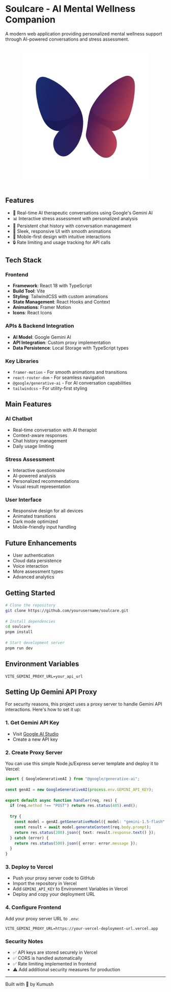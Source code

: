 # Soulcare - AI Mental Wellness Companion

A modern web application providing personalized mental wellness support through AI-powered conversations and stress assessment.

<div align="center">
  <img src="public/soul2.png" alt="Soulcare Screenshot" width="400" style="border-radius: 10px; margin: 20px 0;">
</div>

## Features

- 🤖 Real-time AI therapeutic conversations using Google's Gemini AI
- 📊 Interactive stress assessment with personalized analysis
- 💬 Persistent chat history with conversation management
- 🎨 Sleek, responsive UI with smooth animations
- 📱 Mobile-first design with intuitive interactions
- 🔒 Rate limiting and usage tracking for API calls

## Tech Stack

### Frontend
- **Framework**: React 18 with TypeScript
- **Build Tool**: Vite
- **Styling**: TailwindCSS with custom animations
- **State Management**: React Hooks and Context
- **Animations**: Framer Motion
- **Icons**: React Icons

### APIs & Backend Integration
- **AI Model**: Google Gemini AI
- **API Integration**: Custom proxy implementation
- **Data Persistence**: Local Storage with TypeScript types

### Key Libraries
- `framer-motion` - For smooth animations and transitions
- `react-router-dom` - For seamless navigation
- `@google/generative-ai` - For AI conversation capabilities
- `tailwindcss` - For utility-first styling

## Main Features

### AI Chatbot
- Real-time conversation with AI therapist
- Context-aware responses
- Chat history management
- Daily usage limiting

### Stress Assessment
- Interactive questionnaire
- AI-powered analysis
- Personalized recommendations
- Visual result representation

### User Interface
- Responsive design for all devices
- Animated transitions
- Dark mode optimized
- Mobile-friendly input handling

## Future Enhancements

- User authentication
- Cloud data persistence
- Voice interaction
- More assessment types
- Advanced analytics

## Getting Started

```bash
# Clone the repository
git clone https://github.com/yourusername/soulcare.git

# Install dependencies
cd soulcare
pnpm install

# Start development server
pnpm run dev
```

## Environment Variables

```env
VITE_GEMINI_PROXY_URL=your_api_url
```

## Setting Up Gemini API Proxy

For security reasons, this project uses a proxy server to handle Gemini API interactions. Here's how to set it up:

### 1. Get Gemini API Key
- Visit [Google AI Studio](https://makersuite.google.com/app/apikey)
- Create a new API key

### 2. Create Proxy Server
You can use this simple Node.js/Express server template and deploy it to Vercel:

```typescript
import { GoogleGenerativeAI } from "@google/generative-ai";

const genAI = new GoogleGenerativeAI(process.env.GEMINI_API_KEY);

export default async function handler(req, res) {
  if (req.method !== "POST") return res.status(405).end();

  try {
    const model = genAI.getGenerativeModel({ model: "gemini-1.5-flash" });
    const result = await model.generateContent(req.body.prompt);
    return res.status(200).json({ text: result.response.text() });
  } catch (error) {
    return res.status(500).json({ error: error.message });
  }
}
```

### 3. Deploy to Vercel
- Push your proxy server code to GitHub
- Import the repository in Vercel
- Add `GEMINI_API_KEY` to Environment Variables in Vercel
- Deploy and copy your deployment URL

### 4. Configure Frontend
Add your proxy server URL to `.env`:
```env
VITE_GEMINI_PROXY_URL=https://your-vercel-deployment-url.vercel.app
```

### Security Notes
- ✅ API keys are stored securely in Vercel
- ✅ CORS is handled automatically
- ✅ Rate limiting implemented in frontend
- ⚠️ Add additional security measures for production

---

Built with 💜 by Kumush

